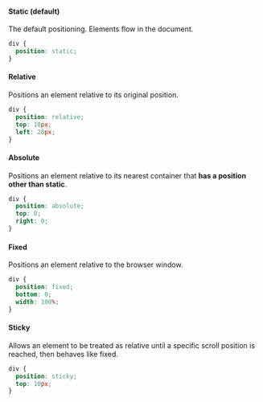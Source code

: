 #### Static (default)

The default positioning. Elements flow in the document.

```css
div {
  position: static;
}
```

#### Relative

Positions an element relative to its original position.

```css
div {
  position: relative;
  top: 10px;
  left: 20px;
}
```

#### Absolute

Positions an element relative to its nearest container that **has a position other than static**.

```css
div {
  position: absolute;
  top: 0;
  right: 0;
}
```

#### Fixed

Positions an element relative to the browser window.

```css
div {
  position: fixed;
  bottom: 0;
  width: 100%;
}
```

#### Sticky

Allows an element to be treated as relative until a specific scroll position is reached, then behaves like fixed.

```css
div {
  position: sticky;
  top: 10px;
}
```